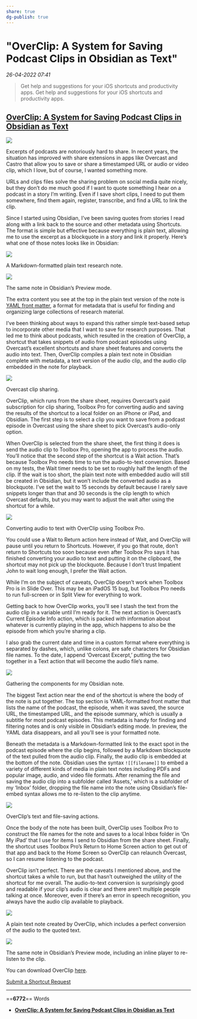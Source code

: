 ```yaml
---
share: true
dg-publish: true
---
```

# "OverClip: A System for Saving Podcast Clips in Obsidian as Text"

*26-04-2022 07:41* 

> Get help and suggestions for your iOS shortcuts and productivity apps.
Get help and suggestions for your iOS shortcuts and productivity apps.

## [OverClip: A System for Saving Podcast Clips in Obsidian as Text](https://club.macstories.net/posts/overclip-a-system-for-saving-podcast-clips-in-obsidian-as-text)

![](https://cdn.macstories.net/ivborw0kggoaaaansuheugaac50aaajwcayaaaakgq9xaaaacxbiwxmaaastaaaleweampwyaaam-8-1627645732035.png)

Excerpts of podcasts are notoriously hard to share. In recent years, the situation has improved with share extensions in apps like Overcast and Castro that allow you to save or share a timestamped URL or audio or video clip, which I love, but of course, I wanted something more.

URLs and clips files solve the sharing problem on social media quite nicely, but they don’t do me much good if I want to quote something I hear on a podcast in a story I’m writing. Even if I save short clips, I need to put them somewhere, find them again, register, transcribe, and find a URL to link the clip.

Since I started using Obsidian, I’ve been saving quotes from stories I read along with a link back to the source and other metadata using Shortcuts. The format is simple but effective because everything is plain text, allowing me to use the excerpt as a blockquote in a story and link it properly. Here’s what one of those notes looks like in Obsidian:

![](https://cdn.macstories.net/ivborw0kggoaaaansuheugaac50aaajwcayaaaakgq9xaaaacxbiwxmaaastaaaleweampwyaaam-9-1627645876049.png)

A Markdown-formatted plain text research note.

![](https://cdn.macstories.net/ivborw0kggoaaaansuheugaac50aaajwcayaaaakgq9xaaaacxbiwxmaaastaaaleweampwyaaam-10-1627645876035.png)

The same note in Obsidian’s Preview mode.

The extra content you see at the top in the plain text version of the note is [YAML front matter](https://en.wikipedia.org/wiki/YAML), a format for metadata that is useful for finding and organizing large collections of research material.

I’ve been thinking about ways to expand this rather simple text-based setup to incorporate other media that I want to save for research purposes. That led me to think about podcasts, which resulted in the creation of OverClip, a shortcut that takes snippets of audio from podcast episodes using Overcast’s excellent shortcuts and share sheet features and converts the audio into text. Then, OverClip compiles a plain text note in Obsidian complete with metadata, a text version of the audio clip, and the audio clip embedded in the note for playback.

![](https://cdn.macstories.net/ivborw0kggoaaaansuheugaac50aaajwcayaaaakgq9xaaaacxbiwxmaaastaaaleweampwyaaam-11-1627646101978.png)

Overcast clip sharing.

OverClip, which runs from the share sheet, requires Overcast’s paid subscription for clip sharing, Toolbox Pro for converting audio and saving the results of the shortcut to a local folder on an iPhone or iPad, and Obsidian. The first step is to select a clip you want to save from a podcast episode in Overcast using the share sheet to pick Overcast’s audio-only option.

When OverClip is selected from the share sheet, the first thing it does is send the audio clip to Toolbox Pro, opening the app to process the audio. You’ll notice that the second step of the shortcut is a Wait action. That’s because Toolbox Pro needs time to run the audio-to-text conversion. Based on my tests, the Wait timer needs to be set to roughly half the length of the clip. If the wait is too short, the plain text note with embedded audio will still be created in Obsidian, but it won’t include the converted audio as a blockquote. I’ve set the wait to 15 seconds by default because I rarely save snippets longer than that and 30 seconds is the clip length to which Overcast defaults, but you may want to adjust the wait after using the shortcut for a while.

![](https://cdn.macstories.net/ivborw0kggoaaaansuheugaac50aaajwcayaaaakgq9xaaaacxbiwxmaaastaaaleweampwyaaam-1627655821155.png)

Converting audio to text with OverClip using Toolbox Pro.

You could use a Wait to Return action here instead of Wait, and OverClip will pause until you return to Shortcuts. However, if you go that route, don’t return to Shortcuts too soon because even after Toolbox Pro says it has finished converting your audio to text and putting it on the clipboard, the shortcut may not pick up the blockquote. Because I don’t trust Impatient John to wait long enough, I prefer the Wait action.

While I’m on the subject of caveats, OverClip doesn’t work when Toolbox Pro is in Slide Over. This may be an iPadOS 15 bug, but Toolbox Pro needs to run full-screen or in Split View for everything to work.

Getting back to how OverClip works, you’ll see I stash the text from the audio clip in a variable until I’m ready for it. The next action is Overcast’s Current Episode Info action, which is packed with information about whatever is currently playing in the app, which happens to also be the episode from which you’re sharing a clip.

I also grab the current date and time in a custom format where everything is separated by dashes, which, unlike colons, are safe characters for Obsidian file names. To the date, I append ‘Overcast Excerpt,’ putting the two together in a Text action that will become the audio file’s name.

![](https://cdn.macstories.net/ivborw0kggoaaaansuheugaac50aaajwcayaaaakgq9xaaaacxbiwxmaaastaaaleweampwyaaam-2-1627656614593.png)

Gathering the components for my Obsidian note.

The biggest Text action near the end of the shortcut is where the body of the note is put together. The top section is YAML-formatted front matter that lists the name of the podcast, the episode, when it was saved, the source URL, the timestamped URL, and the episode summary, which is usually a subtitle for most podcast episodes. This metadata is handy for finding and filtering notes and is only visible in Obsidian’s editing mode. In preview, the YAML data disappears, and all you’ll see is your formatted note.

Beneath the metadata is a Markdown-formatted link to the exact spot in the podcast episode where the clip begins, followed by a Markdown blockquote of the text pulled from the audio clip. Finally, the audio clip is embedded at the bottom of the note. Obsidian uses the syntax `![[filename]]` to embed a variety of different kinds of media in plain text notes including PDFs and popular image, audio, and video file formats. After renaming the file and saving the audio clip into a subfolder called ‘Assets,’ which is a subfolder of my ‘Inbox’ folder, dropping the file name into the note using Obsidian’s file-embed syntax allows me to re-listen to the clip anytime.

![](https://cdn.macstories.net/ivborw0kggoaaaansuheugaac50aaajwcayaaaakgq9xaaaacxbiwxmaaastaaaleweampwyaaam-13-1627646334748.png)

OverClip’s text and file-saving actions.

Once the body of the note has been built, OverClip uses Toolbox Pro to construct the file names for the note and saves to a local Inbox folder in ‘On My iPad’ that I use for items I send to Obsidian from the share sheet. Finally, the shortcut uses Toolbox Pro’s Return to Home Screen action to get out of that app and back to the Home Screen so OverClip can relaunch Overcast, so I can resume listening to the podcast.

OverClip isn’t perfect. There are the caveats I mentioned above, and the shortcut takes a while to run, but that hasn’t outweighed the utility of the shortcut for me overall. The audio-to-text conversion is surprisingly good and readable if your clip’s audio is clear and there aren’t multiple people talking at once. Moreover, even if there’s an error in speech recognition, you always have the audio clip available to playback.

![](https://cdn.macstories.net/ivborw0kggoaaaansuheugaac50aaajwcayaaaakgq9xaaaacxbiwxmaaastaaaleweampwyaaam-14-1627646493638.png)

A plain text note created by OverClip, which includes a perfect conversion of the audio to the quoted text.

![](https://cdn.macstories.net/ivborw0kggoaaaansuheugaac50aaajwcayaaaakgq9xaaaacxbiwxmaaastaaaleweampwyaaam-15-1627646569157.png)

The same note in Obsidian’s Preview mode, including an inline player to re-listen to the clip.

You can download OverClip [here](https://www.icloud.com/shortcuts/f355747701554257a2b02a2d7361ae41).

[Submit a Shortcut Request](https://docs.google.com/forms/d/e/1FAIpQLSeViYJRP69lNKgbmNWqxY1iEnz851gLE375swzC12Qarm-RxA/viewform?usp=sf_link)
***

==**6772**== Words

- **[OverClip: A System for Saving Podcast Clips in Obsidian as Text](https://club.macstories.net/posts/overclip-a-system-for-saving-podcast-clips-in-obsidian-as-text)**
